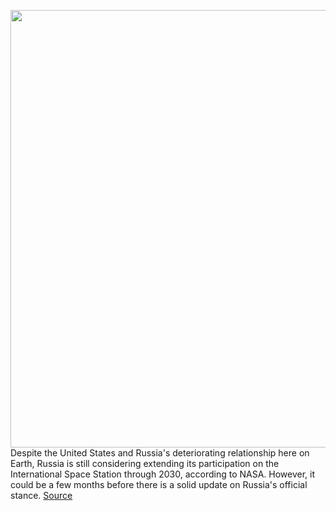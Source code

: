 <img src='https://cdn.vox-cdn.com/thumbor/UqPF8bE6awsvHpNXZUxhMNqCBqk=/0x0:5150x3148/1200x800/filters:focal(2163x1162:2987x1986)/cdn.vox-cdn.com/uploads/chorus_image/image/70694712/51750549427_63b21c49b5_o__1_.0.jpg' width='700px' /><br/>
Despite the United States and Russia's deteriorating relationship here on Earth, Russia is still considering extending its participation on the International Space Station through 2030, according to NASA. However, it could be a few months before there is a solid update on Russia's official stance.
<a href='https://www.theverge.com/2022/3/31/23004797/nasa-russia-roscosmos-international-space-station-partnership-2030'> Source <a/>